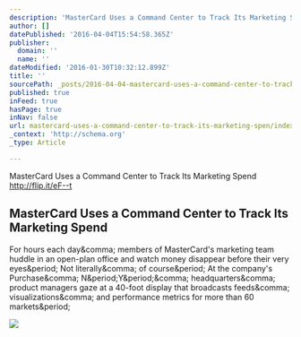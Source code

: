 ```yaml
---
description: 'MasterCard Uses a Command Center to Track Its Marketing Spend http://flip.it/eF--t'
author: []
datePublished: '2016-04-04T15:54:58.365Z'
publisher:
  domain: ''
  name: ''
dateModified: '2016-01-30T10:32:12.899Z'
title: ''
sourcePath: _posts/2016-04-04-mastercard-uses-a-command-center-to-track-its-marketing-spen.md
published: true
inFeed: true
hasPage: true
inNav: false
url: mastercard-uses-a-command-center-to-track-its-marketing-spen/index.html
_context: 'http://schema.org'
_type: Article

---
```

MasterCard Uses a Command Center to Track Its Marketing Spend http://flip.it/eF--t

<article style=""><h1>MasterCard Uses a Command Center to Track Its Marketing Spend</h1><p>For hours each day&amp;comma; members of MasterCard's marketing team huddle in an open-plan office and watch money disappear before their very eyes&amp;period; Not literally&amp;comma; of course&amp;period; At the company's Purchase&amp;comma; N&amp;period;Y&amp;period;&amp;comma; headquarters&amp;comma; product managers gaze at a 40-foot display that broadcasts feeds&amp;comma; visualizations&amp;comma; and performance metrics for more than 60 markets&amp;period;</p><img src="https://fortunedotcom.files.wordpress.com/2016/01/zer02_b.jpg?quality=80&amp;w=1024" /></article>